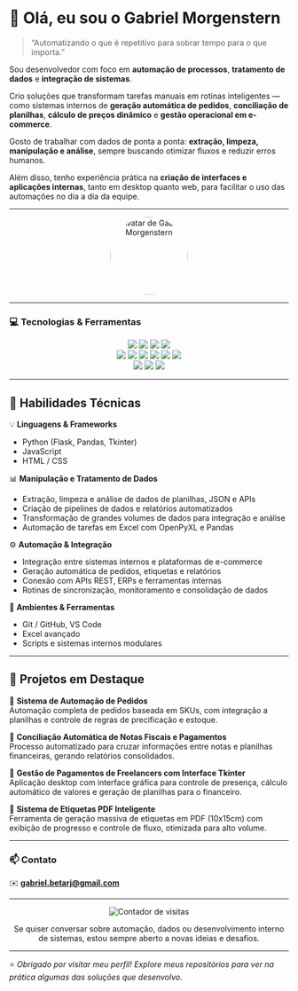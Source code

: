 # 👋 Olá, eu sou o Gabriel Morgenstern  

> “Automatizando o que é repetitivo para sobrar tempo para o que importa.”

Sou desenvolvedor com foco em **automação de processos**, **tratamento de dados** e **integração de sistemas**.  

Crio soluções que transformam tarefas manuais em rotinas inteligentes — como sistemas internos de **geração automática de pedidos**, **conciliação de planilhas**, **cálculo de preços dinâmico** e **gestão operacional em e-commerce**.

Gosto de trabalhar com dados de ponta a ponta: **extração, limpeza, manipulação e análise**, sempre buscando otimizar fluxos e reduzir erros humanos.

Além disso, tenho experiência prática na **criação de interfaces e aplicações internas**, tanto em desktop quanto web, para facilitar o uso das automações no dia a dia da equipe.

---

<p align="center">
  <img src="https://github.com/gabrielmorgenstern.png" width="140" height="140" style="border-radius: 50%;" alt="Avatar de Gabriel Morgenstern">
</p>

---

### 💻 Tecnologias & Ferramentas

<p align="center">
  <!-- Linguagens -->
  <img src="https://img.shields.io/badge/Python-3776AB?style=for-the-badge&logo=python&logoColor=white" />
  <img src="https://img.shields.io/badge/JavaScript-F7DF1E?style=for-the-badge&logo=javascript&logoColor=black" />
  <img src="https://img.shields.io/badge/HTML5-E34F26?style=for-the-badge&logo=html5&logoColor=white" />
  <img src="https://img.shields.io/badge/CSS3-1572B6?style=for-the-badge&logo=css3&logoColor=white" />
  <br>
  <!-- Frameworks & Libs -->
  <img src="https://img.shields.io/badge/Flask-000000?style=for-the-badge&logo=flask&logoColor=white" />
  <img src="https://img.shields.io/badge/Pandas-150458?style=for-the-badge&logo=pandas&logoColor=white" />
  <img src="https://img.shields.io/badge/Tkinter-FFDA44?style=for-the-badge&logo=python&logoColor=black" />
  <img src="https://img.shields.io/badge/Selenium-43B02A?style=for-the-badge&logo=selenium&logoColor=white" />
  <img src="https://img.shields.io/badge/OpenPyXL-1C5D99?style=for-the-badge&logo=microsoft-excel&logoColor=white" />
  <img src="https://img.shields.io/badge/ReportLab-FF6F00?style=for-the-badge&logo=adobeacrobatreader&logoColor=white" />
  <br>
  <!-- Integrações -->
  <img src="https://img.shields.io/badge/Tiny%20ERP-005EB8?style=for-the-badge" />
  <img src="https://img.shields.io/badge/Bling-FFD700?style=for-the-badge" />
  <img src="https://img.shields.io/badge/E--commerce%20(Automação%20%26%20Integrações)-4CAF50?style=for-the-badge" />
</p>

---

## 🧠 Habilidades Técnicas

💡 **Linguagens & Frameworks**  
- Python (Flask, Pandas, Tkinter)  
- JavaScript  
- HTML / CSS  

📊 **Manipulação e Tratamento de Dados**  
- Extração, limpeza e análise de dados de planilhas, JSON e APIs  
- Criação de pipelines de dados e relatórios automatizados  
- Transformação de grandes volumes de dados para integração e análise  
- Automação de tarefas em Excel com OpenPyXL e Pandas  

⚙️ **Automação & Integração**  
- Integração entre sistemas internos e plataformas de e-commerce  
- Geração automática de pedidos, etiquetas e relatórios  
- Conexão com APIs REST, ERPs e ferramentas internas  
- Rotinas de sincronização, monitoramento e consolidação de dados  

💼 **Ambientes & Ferramentas**  
- Git / GitHub, VS Code  
- Excel avançado  
- Scripts e sistemas internos modulares  

---

## 🚀 Projetos em Destaque

🔹 **Sistema de Automação de Pedidos**  
Automação completa de pedidos baseada em SKUs, com integração a planilhas e controle de regras de precificação e estoque.  

🔹 **Conciliação Automática de Notas Fiscais e Pagamentos**  
Processo automatizado para cruzar informações entre notas e planilhas financeiras, gerando relatórios consolidados.  

🔹 **Gestão de Pagamentos de Freelancers com Interface Tkinter**  
Aplicação desktop com interface gráfica para controle de presença, cálculo automático de valores e geração de planilhas para o financeiro.  

🔹 **Sistema de Etiquetas PDF Inteligente**  
Ferramenta de geração massiva de etiquetas em PDF (10x15cm) com exibição de progresso e controle de fluxo, otimizada para alto volume.

---

### 📫 Contato

✉️ **gabriel.betarj@gmail.com**

---

<p align="center">
  <img src="https://komarev.com/ghpvc/?username=gabrielmorgenstern&color=blue&style=for-the-badge" alt="Contador de visitas" />
</p>

<p align="center">
  Se quiser conversar sobre automação, dados ou desenvolvimento interno de sistemas, estou sempre aberto a novas ideias e desafios.

  ---
  
⭐ *Obrigado por visitar meu perfil! Explore meus repositórios para ver na prática algumas das soluções que desenvolvo.*  

</p>
